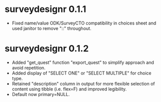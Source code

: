 # surveydesignr 0.1.1

* Fixed name/value ODK/SurveyCTO compatibility in choices sheet and used janitor to remove "::" throughout.

# surveydesignr 0.1.2

* Added "get_quest" function "export_quest" to simplify approach and avoid repetition.
* Added display of "SELECT ONE" or "SELECT MULTIPLE" for choice type.
* Retained "description" column in output for more flexible selection of content using tibble (i.e. flex=F) and improved legibility.
* Default now primary=NULL.
